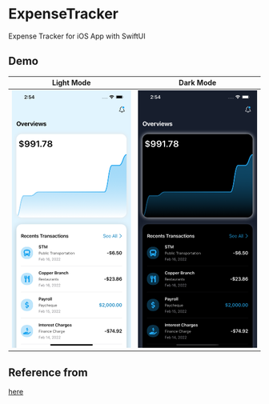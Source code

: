 # ExpenseTracker

Expense Tracker for iOS App with SwiftUI

## Demo

|               Light Mode               |               Dark Mode                |
| :------------------------------------: | :------------------------------------: |
| <img src="demo/1.png" width="250px" /> | <img src="demo/2.png" width="250px" /> |

## Reference from

[here](https://www.youtube.com/watch?v=Bu6fAlltatA&list=PLDaHCLWmCcQLL-3YDxnPgG8VENNUiJ0Nv&index=8)
